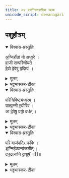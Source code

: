 ```yaml
---
title: ०४ पर्यग्निकरणीया ऋचः
unicode_script: devanagari
---
```


## पशुहौत्रम्

<details open><summary>विश्वास-प्रस्तुतिः</summary>

अ॒ग्निर्होता॑ नो अध्व॒रे ।   
वा॒जी सन्परि॑णीयते ।  
दे॒वो दे॒वेषु॑ य॒ज्ञियः॑ ।   
</details>

<details><summary>मूलम्</summary>

अ॒ग्निर्होता॑ नो अध्व॒रे ।   
वा॒जी सन्परि॑णीयते ।  
दे॒वो दे॒वेषु॑ य॒ज्ञियः॑ ।   
</details>

<details><summary>भट्टभास्कर-टीका</summary>

1पर्यग्निकरणे मैत्रावरुणः प्रेषितो ब्रवीति - अग्निर्होता न इति ॥ तिस्रो गायत्र्यः ॥ अयमग्निः होता देवानां आह्वाता अध्वरे निमित्ते यज्ञसिद्धये वाजी अन्नवान् हविर्लक्षणस्यान्नस्य होता सन् शोभनः परिणीयते परितो नीयते । देवः दानादियुक्तः देवेषु मध्ये यज्ञियः यज्ञसम्पादनार्हः ॥
</details>

<details open><summary>विश्वास-प्रस्तुतिः</summary>

परि॑त्रिवि॒ष्ट्य॑ध्व॒रम् ।  
यात्य॒ग्नी र॒थीरि॑व ।  
आ दे॒वेषु॒ प्रयो॒ दध॑त् ।   
</details>

<details><summary>मूलम्</summary>

परि॑त्रिवि॒ष्ट्य॑ध्व॒रम् ।  
यात्य॒ग्नी र॒थीरि॑व ।  
आ दे॒वेषु॒ प्रयो॒ दध॑त् ।   
</details>

<details><summary>भट्टभास्कर-टीका</summary>

2परित्रिविष्टीति ॥ त्रिविष्टि त्रिव्याप्ति त्रिबेष्टनं वा परियाति परिगच्छति अयमग्निः अध्वरं अध्वरसाधनं पशुं रथीरिव रथवानिव शीघ्रं गच्छति । 'छन्दसीवनिपौ' इति मत्वर्थीय ईकारः । किमर्थं परियाति? देवेषु प्रय अन्नं हविर्लक्षणं आदधत् आदधात्विति एवमर्थं परियाति ॥
</details>

<details open><summary>विश्वास-प्रस्तुतिः</summary>

परि॒ वाज॑पतिᳵ क॒विः ।  
अ॒ग्निर्ह॒व्यान्य॑क्रमीत् ।  
दध॒द्रत्ना॑नि दा॒शुषे᳚ ॥11॥  
</details>

<details><summary>मूलम्</summary>

परि॒ वाज॑पतिᳵ क॒विः ।  
अ॒ग्निर्ह॒व्यान्य॑क्रमीत् ।  
दध॒द्रत्ना॑नि दा॒शुषे᳚ ॥11॥  
</details>

<details><summary>भट्टभास्कर-टीका</summary>

3पीरिवाजपतिरिति ॥ व्याख्यातेयं 'इमामगृभ्णम्' इत्यत्र ॥

- परि॒ वाज॑पतिᳵ क॒विर॒ग्निर्ह॒व्या न्य॑क्रमीत् ।  
दध॒द्रत्ना॑नि दा॒शुषे᳚ ।  

  -  टीका कल्पः—“ अपादाय हिरण्यं परि वाजपतिः कविरिति तिसृभिरभ्रिया मृत्खनं परिलिखति बाह्यां वर्षीयसीम् ” इति।   तत्र प्रथमामाह— परि वाजपतिरिति।   अयमग्निर्हव्यानि परितोऽक्रमीत्स्वीकृतवान्।   कीदृशोऽग्निः, वाजपतिरन्नस्य पालयिता।   किं कुर्वन्, दाशुषे हविर्दत्तवते यजमानाय रत्नानि दधद्रमणीयानि धनानि संपादयन्।  

इति तैत्तिरीयब्राह्मणे तृतीये षष्ठे पशुहौत्रे चतुर्थोऽनुवाकः ॥  

</details>

